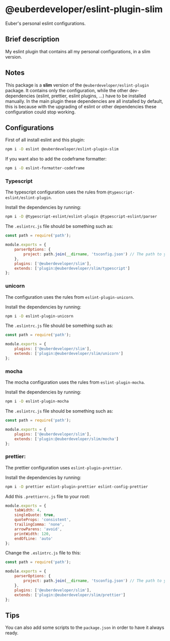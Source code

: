 # @euberdeveloper/eslint-plugin-slim
Euber's personal eslint configurations.

## Brief description

My eslint plugin that contains all my personal configurations, in a slim version.

## Notes

This package is a **slim** version of the `@euberdeveloper/eslint-plugin` package. It contains only the configuration, while the other dev-dependencies (eslint, prettier, eslint plugins, ...) have to be installed manually. In the main plugin these dependencies are all installed by default, this is because with the upgrading of eslint or other dependencies these configuration could stop working.

## Configurations

First of all install eslint and this plugin:

```bash
npm i -D eslint @euberdeveloper/eslint-plugin-slim
```

If you want also to add the codeframe formatter:

```bash
npm i -D eslint-formatter-codeframe
```

### Typescript

The typescript configuration uses the rules from `@typescript-eslint/eslint-plugin`.

Install the dependencies by running:

```bash
npm i -D @typescript-eslint/eslint-plugin @typescript-eslint/parser
```

The `.eslintrc.js` file should be something such as:

```js
const path = require('path');

module.exports = {
    parserOptions: {
        project: path.join(__dirname, 'tsconfig.json') // The path to your tsconfig.json
    },
    plugins: ['@euberdeveloper/slim'],
    extends: ['plugin:@euberdeveloper/slim/typescript']
};
```

### unicorn

The configuration uses the rules from `eslint-plugin-unicorn`.

Install the dependencies by running:

```bash
npm i -D eslint-plugin-unicorn
```

The `.eslintrc.js` file should be something such as:

```js
const path = require('path');

module.exports = {
    plugins: ['@euberdeveloper/slim'],
    extends: ['plugin:@euberdeveloper/slim/unicorn']
};
```

### mocha

The mocha configuration uses the rules from `eslint-plugin-mocha`.

Install the dependencies by running:

```bash
npm i -D eslint-plugin-mocha
```

The `.eslintrc.js` file should be something such as:

```js
const path = require('path');

module.exports = {
    plugins: ['@euberdeveloper/slim'],
    extends: ['plugin:@euberdeveloper/slim/mocha']
};
```

### prettier:

The prettier configuration uses `eslint-plugin-prettier`.

Install the dependencies by running:

```bash
npm i -D prettier eslint-plugin-prettier eslint-config-prettier
```

Add this `.prettierrc.js` file to your root:

```js
module.exports = {
    tabWidth: 4,
    singleQuote: true,
    quoteProps: 'consistent',
    trailingComma: 'none',
    arrowParens: 'avoid',
    printWidth: 120,
    endOfLine: 'auto'
};
```

Change the `.eslintrc.js` file to this:

```js
const path = require('path');

module.exports = {
    parserOptions: {
        project: path.join(__dirname, 'tsconfig.json') // The path to your tsconfig.json
    },
    plugins: ['@euberdeveloper/slim'],
    extends: ['plugin:@euberdeveloper/slim/prettier']
};
```

## Tips

You can also add some scripts to the `package.json` in order to have it always ready.

